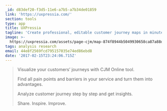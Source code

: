 ```yaml
---
_id: d83def20-f3d5-11e6-a7b5-a7b34de01859
link: 'https://uxpressia.com/'
section: tools
type: app
title: UXPressia
tagline: 'Create professional, editable customer journey maps in minutes'
image: >-
  https://uxpressia.com/assets/page-cjm/map-874f8944b5049930658ca87a88dc8bc1c0caec7afa8aded4695a6dfa3380f6c0.png
tags: analysis research
email: 44e8f2569fcd795157035e74ed86ebd8
date: '2017-02-15T23:24:06.715Z'
---
```

> Visualize your customers’ journeys with CJM Online tool.
>
> Find all pain points and barriers in your service and turn them into advantages.
>
> Analyze customer journey step by step and get insights.
>
> Share. Inspire. Improve.

